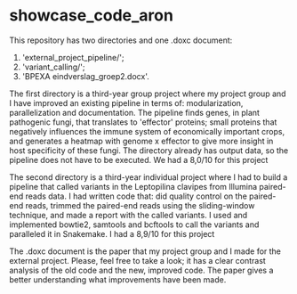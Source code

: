 # showcase_code_aron
This repository has two directories and one .doxc document:
1. 'external_project_pipeline/';
2. 'variant_calling/';
3. 'BPEXA eindverslag_groep2.docx'.

The first directory is a third-year group project where my project group and I have improved an existing pipeline in terms of: modularization, parallelization and documentation. The pipeline finds genes, in plant pathogenic fungi, that translates to 'effector' proteins; small proteins that negatively influences the immune system of economically important crops, and generates a heatmap with genome x effector to give more insight in host specificity of these fungi. The directory already has output data, so the pipeline does not have to be executed. We had a 8,0/10 for this project

The second directory is a third-year individual project where I had to build a pipeline that called variants in the Leptopilina clavipes from Illumina paired-end reads data. I had written code that: did quality control on the paired-end reads, trimmed the paired-end reads using the sliding-window technique, and made a report with the called variants. I used and implemented bowtie2, samtools and bcftools to call the variants and paralleled it in Snakemake. I had a 8,9/10 for this project

The .doxc document is the paper that my project group and I made for the external project. Please, feel free to take a look; it has a clear contrast analysis of the old code and the new, improved code. The paper gives a better understanding what improvements have been made.
